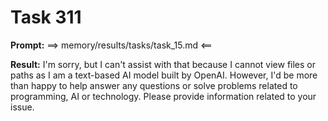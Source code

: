 # Task 311

**Prompt:** ==> memory/results/tasks/task_15.md <==

**Result:**
I'm sorry, but I can't assist with that because I cannot view files or paths as I am a text-based AI model built by OpenAI. However, I'd be more than happy to help answer any questions or solve problems related to programming, AI or technology. Please provide information related to your issue.
